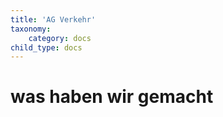 ```yaml
---
title: 'AG Verkehr'
taxonomy:
    category: docs
child_type: docs
---
```


# was haben wir gemacht

